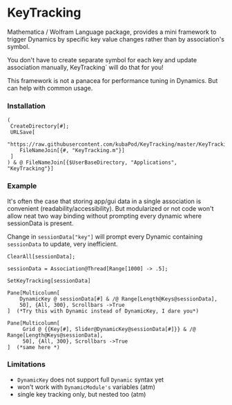 # KeyTracking
Mathematica / Wolfram Language package, provides a mini framework to trigger Dynamics by specific key value changes
rather than by association's symbol.

You don't have to create separate symbol for each key and update association manually, KeyTracking` will do that for you!

This framework is not a panacea for performance tuning in Dynamics. But can help with common usage.

### Installation

    (
     CreateDirectory[#];
     URLSave[
        "https://raw.githubusercontent.com/kubaPod/KeyTracking/master/KeyTracking.m", 
        FileNameJoin[{#, "KeyTracking.m"}]
     ]
    ) & @ FileNameJoin[{$UserBaseDirectory, "Applications", "KeyTracking"}]


### Example

It's often the case that storing app/gui data in a single association is convenient (readability/accessibility).
But modularized or not code won't allow neat two way binding without prompting every dynamic where sessionData is present.
 
Change in `sessionData["key"]` will prompt every Dynamic containing `sessionData` to update, very inefficient.

    ClearAll[sessionData];
    
    sessionData = Association@Thread[Range[1000] -> .5];
    
    SetKeyTracking[sessionData]
    
    Pane[Multicolumn[
        DynamicKey @ sessionData[#] & /@ Range[Length@Keys@sessionData], 
        50], {All, 300}, Scrollbars ->True
    ]  (*Try this with Dynamic instead of DynamicKey, I dare you*)
    
    Pane[Multicolumn[
         Grid @ {{Key[#], Slider@DynamicKey@sessionData[#]}} & /@ Range[Length@Keys@sessionData],
         50], {All, 300}, Scrollbars ->True
    ]  (*same here *)

### Limitations

 - `DynamicKey` does  not support full `Dynamic` syntax yet
 - won't work with `DynamicModule's` variables (atm)
 - single key tracking only, but nested too (atm)